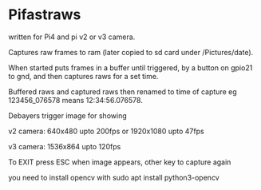 # Pifastraws

written for Pi4 and pi v2 or v3 camera.

Captures raw frames to ram (later copied to sd card under /Pictures/date). 

When started puts frames in a buffer until triggered, by a button on gpio21 to gnd, and then captures raws for a set time. 

Buffered raws and captured raws then renamed to time of capture eg 123456_076578 means 12:34:56.076578.

Debayers trigger image for showing

v2 camera: 640x480 upto 200fps or 1920x1080 upto 47fps

v3 camera: 1536x864 upto 120fps

To EXIT press ESC when image appears, other key to capture again

you need to install opencv with sudo apt install python3-opencv

